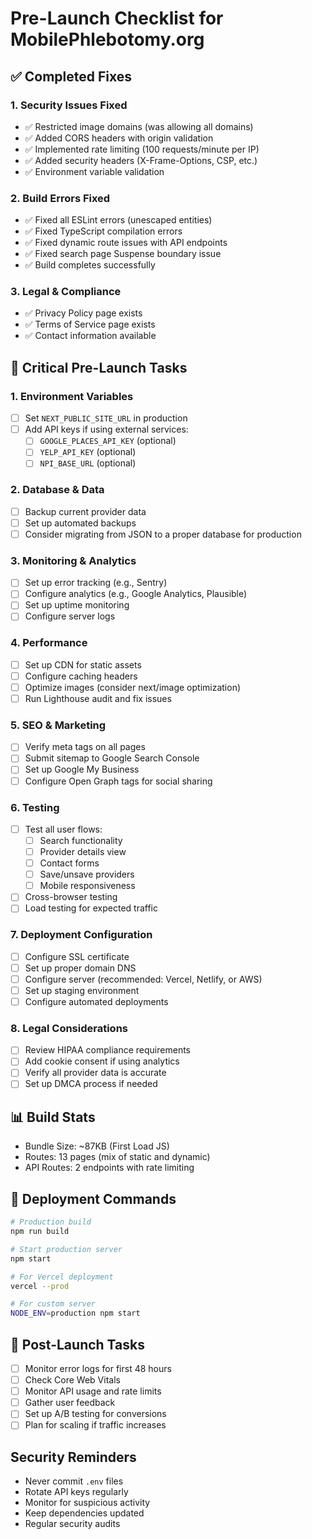 # Pre-Launch Checklist for MobilePhlebotomy.org

## ✅ Completed Fixes

### 1. Security Issues Fixed
- ✅ Restricted image domains (was allowing all domains)
- ✅ Added CORS headers with origin validation
- ✅ Implemented rate limiting (100 requests/minute per IP)
- ✅ Added security headers (X-Frame-Options, CSP, etc.)
- ✅ Environment variable validation

### 2. Build Errors Fixed
- ✅ Fixed all ESLint errors (unescaped entities)
- ✅ Fixed TypeScript compilation errors
- ✅ Fixed dynamic route issues with API endpoints
- ✅ Fixed search page Suspense boundary issue
- ✅ Build completes successfully

### 3. Legal & Compliance
- ✅ Privacy Policy page exists
- ✅ Terms of Service page exists
- ✅ Contact information available

## 🔴 Critical Pre-Launch Tasks

### 1. Environment Variables
- [ ] Set `NEXT_PUBLIC_SITE_URL` in production
- [ ] Add API keys if using external services:
  - [ ] `GOOGLE_PLACES_API_KEY` (optional)
  - [ ] `YELP_API_KEY` (optional)
  - [ ] `NPI_BASE_URL` (optional)

### 2. Database & Data
- [ ] Backup current provider data
- [ ] Set up automated backups
- [ ] Consider migrating from JSON to a proper database for production

### 3. Monitoring & Analytics
- [ ] Set up error tracking (e.g., Sentry)
- [ ] Configure analytics (e.g., Google Analytics, Plausible)
- [ ] Set up uptime monitoring
- [ ] Configure server logs

### 4. Performance
- [ ] Set up CDN for static assets
- [ ] Configure caching headers
- [ ] Optimize images (consider next/image optimization)
- [ ] Run Lighthouse audit and fix issues

### 5. SEO & Marketing
- [ ] Verify meta tags on all pages
- [ ] Submit sitemap to Google Search Console
- [ ] Set up Google My Business
- [ ] Configure Open Graph tags for social sharing

### 6. Testing
- [ ] Test all user flows:
  - [ ] Search functionality
  - [ ] Provider details view
  - [ ] Contact forms
  - [ ] Save/unsave providers
  - [ ] Mobile responsiveness
- [ ] Cross-browser testing
- [ ] Load testing for expected traffic

### 7. Deployment Configuration
- [ ] Configure SSL certificate
- [ ] Set up proper domain DNS
- [ ] Configure server (recommended: Vercel, Netlify, or AWS)
- [ ] Set up staging environment
- [ ] Configure automated deployments

### 8. Legal Considerations
- [ ] Review HIPAA compliance requirements
- [ ] Add cookie consent if using analytics
- [ ] Verify all provider data is accurate
- [ ] Set up DMCA process if needed

## 📊 Build Stats
- Bundle Size: ~87KB (First Load JS)
- Routes: 13 pages (mix of static and dynamic)
- API Routes: 2 endpoints with rate limiting

## 🚀 Deployment Commands

```bash
# Production build
npm run build

# Start production server
npm start

# For Vercel deployment
vercel --prod

# For custom server
NODE_ENV=production npm start
```

## 📝 Post-Launch Tasks
- [ ] Monitor error logs for first 48 hours
- [ ] Check Core Web Vitals
- [ ] Monitor API usage and rate limits
- [ ] Gather user feedback
- [ ] Set up A/B testing for conversions
- [ ] Plan for scaling if traffic increases

## Security Reminders
- Never commit `.env` files
- Rotate API keys regularly
- Monitor for suspicious activity
- Keep dependencies updated
- Regular security audits
